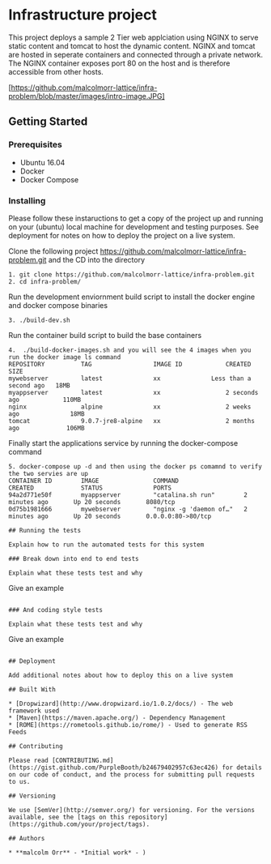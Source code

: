 # Infrastructure project 

This project deploys a sample 2 Tier web applciation using NGINX to serve static content and tomcat to host the dynamic content. NGINX and tomcat are hosted in seperate containers and connected through a private network. The NGINX container exposes port 80 on the host and is therefore accessible from other hosts.

[https://github.com/malcolmorr-lattice/infra-problem/blob/master/images/intro-image.JPG]




## Getting Started


### Prerequisites

- Ubuntu 16.04
- Docker
- Docker Compose


### Installing

Please follow  these instaructions to get  a copy of the project up and running on your (ubuntu) local machine for development and testing purposes. See deployment for notes on how to deploy the project on a live system.

Clone the following project https://github.com/malcolmorr-lattice/infra-problem.git and the CD into the directory
 ```
1. git clone https://github.com/malcolmorr-lattice/infra-problem.git
2. cd infra-problem/
```
Run the development enviornment build script to install the docker engine and docker compose binaries
```
3. ./build-dev.sh
```
Run the container build script to build the base containers
```
4.  ./build-docker-images.sh and you will see the 4 images when you run the docker image ls command
REPOSITORY          TAG                 IMAGE ID            CREATED                  SIZE
mywebserver         latest              xx       	    Less than a second ago   18MB
myappserver         latest              xx                  2 seconds ago            110MB
nginx               alpine              xx                  2 weeks ago              18MB
tomcat              9.0.7-jre8-alpine   xx                  2 months ago             106MB
```
Finally start the applications service by running the docker-compose command
```
5. docker-compose up -d and then using the docker ps comamnd to verify the two servies are up
CONTAINER ID        IMAGE               COMMAND                  CREATED             STATUS              PORTS                
94a2d771e50f        myappserver         "catalina.sh run"        2 minutes ago       Up 20 seconds       8080/tcp             
0d75b1981666        mywebserver         "nginx -g 'daemon of…"   2 minutes ago       Up 20 seconds       0.0.0.0:80->80/tcp   

## Running the tests

Explain how to run the automated tests for this system

### Break down into end to end tests

Explain what these tests test and why

```
Give an example
```

### And coding style tests

Explain what these tests test and why

```
Give an example
```

## Deployment

Add additional notes about how to deploy this on a live system

## Built With

* [Dropwizard](http://www.dropwizard.io/1.0.2/docs/) - The web framework used
* [Maven](https://maven.apache.org/) - Dependency Management
* [ROME](https://rometools.github.io/rome/) - Used to generate RSS Feeds

## Contributing

Please read [CONTRIBUTING.md](https://gist.github.com/PurpleBooth/b24679402957c63ec426) for details on our code of conduct, and the process for submitting pull requests to us.

## Versioning

We use [SemVer](http://semver.org/) for versioning. For the versions available, see the [tags on this repository](https://github.com/your/project/tags). 

## Authors

* **malcolm Orr** - *Initial work* - )

